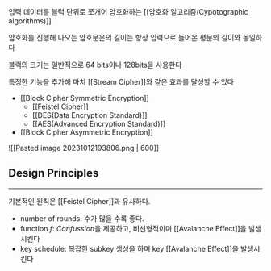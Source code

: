 
입력 데이터를 블럭 단위로 쪼개어 암호화하는 [[암호화 알고리즘(Cypotographic algorithms)]]

암호화를 진행해 나오는 암호문은의 길이는 항상 입력으로 들어온 평문의 길이와 동일하다

블럭의 크기는 일반적으로 64 bits이나 128bits을 사용한다

특정한 기능을 추가해 마치 [[Stream Cipher]]와 같은 효과를 달성할 수 있다

+ [[Block Cipher Symmetric Encryption]]
	+ [[Feistel Cipher]]
	+ [[DES(Data Encryption Standard)]]
	+ [[AES(Advanced Encryption Standard)]]
+ [[Block Cipher Asymmetric Encryption]]

![[Pasted image 20231012193806.png | 600]]


## Design Principles
---
기본적인 원칙은 [[Feistel Cipher]]과 유사하다. 
+ number of rounds: 수가 많을 수록 좋다.
+ function $f$: *Confussion*을 제공하고, 비선형적이며 [[Avalanche Effect]]을 발생시킨다
+ key schedule: 복잡한 subkey 생성을 하며 key [[Avalanche Effect]]을 발생시킨다 